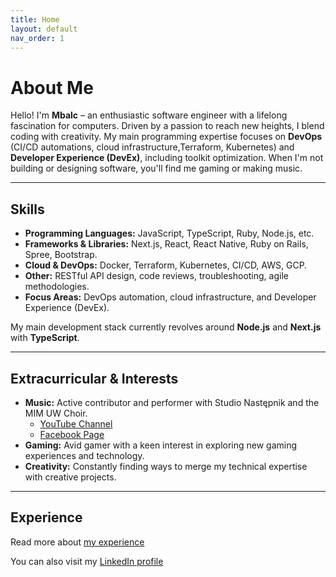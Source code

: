 ```yaml
---
title: Home
layout: default
nav_order: 1
---
```


# About Me

Hello! I'm **Mbalc** – an enthusiastic software engineer with a lifelong fascination for computers.
Driven by a passion to reach new heights, I blend coding with creativity. My main programming
expertise focuses on **DevOps** (CI/CD automations, cloud infrastructure,Terraform, Kubernetes) and
**Developer Experience (DevEx)**, including toolkit optimization. When I'm not building or designing
software, you'll find me gaming or making music.

---

## Skills

-   **Programming Languages:** JavaScript, TypeScript, Ruby, Node.js, etc.
-   **Frameworks & Libraries:** Next.js, React, React Native, Ruby on Rails, Spree, Bootstrap.
-   **Cloud & DevOps:** Docker, Terraform, Kubernetes, CI/CD, AWS, GCP.
-   **Other:** RESTful API design, code reviews, troubleshooting, agile methodologies.
-   **Focus Areas:** DevOps automation, cloud infrastructure, and Developer Experience (DevEx).

My main development stack currently revolves around **Node.js** and **Next.js** with **TypeScript**.

---

## Extracurricular & Interests

-   **Music:** Active contributor and performer with Studio Następnik and the MIM UW Choir.
    -   [YouTube Channel](https://www.youtube.com/@chormimuw717)
    -   [Facebook Page](https://www.facebook.com/ChorMIM)
-   **Gaming:** Avid gamer with a keen interest in exploring new gaming experiences and technology.
-   **Creativity:** Constantly finding ways to merge my technical expertise with creative projects.

---

## Experience

Read more about [my experience](/experience)

You can also visit my [LinkedIn profile](https://www.linkedin.com/in/mbalc/)

<!--
Search Tags:
#SoftwareDeveloper #Programista #Warszawa #Warsaw #Dev #Programming #DevelopmentCompany #Coding #Engineers #Poland #Polska #WebsiteCode #Soft
-->
